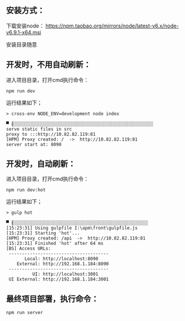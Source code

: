   ## 安装方式：
  下载安装node：
  https://npm.taobao.org/mirrors/node/latest-v6.x/node-v6.9.1-x64.msi

  安装目录随意

  ## 开发时，不用自动刷新：
  进入项目目录，打开cmd执行命令：
  ```
  npm run dev
  ```
  运行结果如下；
  ```
  > cross-env NODE_ENV=development node index

  ▀ ╢░░░░░░░░░░░░░░░░░░░░░░░░░░░░░░░░░░░░░░░░░░░░░░░░░░░░░
  serve static files in src
  proxy to :::http://10.82.82.119:81
  [HPM] Proxy created: /  ->  http://10.82.82.119:81
  server start at: 8090
  ```

  ## 开发时，自动刷新：
  进入项目目录，打开cmd执行命令：
  ```
  npm run dev:hot
  ```
  运行结果如下；
  ```
  > gulp hot

  ▀ ╢░░░░░░░░░░░░░░░░░░░░░░░░░░░░░░░░░░░░░░░░░░░░░░░░░░░
  [15:23:31] Using gulpfile I:\apm\front\gulpfile.js
  [15:23:31] Starting 'hot'...
  [HPM] Proxy created: /api  ->  http://10.82.82.119:81
  [15:23:31] Finished 'hot' after 64 ms
  [BS] Access URLs:
   --------------------------------------
         Local: http://localhost:8090
      External: http://192.168.1.184:8090
   --------------------------------------
            UI: http://localhost:3001
   UI External: http://192.168.1.184:3001
  ```

  ## 最终项目部署，执行命令：
  ```
  npm run server
  ```
